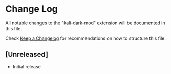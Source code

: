 # Change Log

All notable changes to the "kali-dark-mod" extension will be documented in this file.

Check [Keep a Changelog](http://keepachangelog.com/) for recommendations on how to structure this file.

## [Unreleased]

- Initial release
